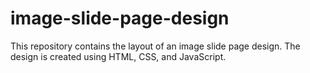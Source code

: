 # image-slide-page-design
This repository contains the layout of an image slide page design. The design is created using HTML, CSS, and JavaScript.
